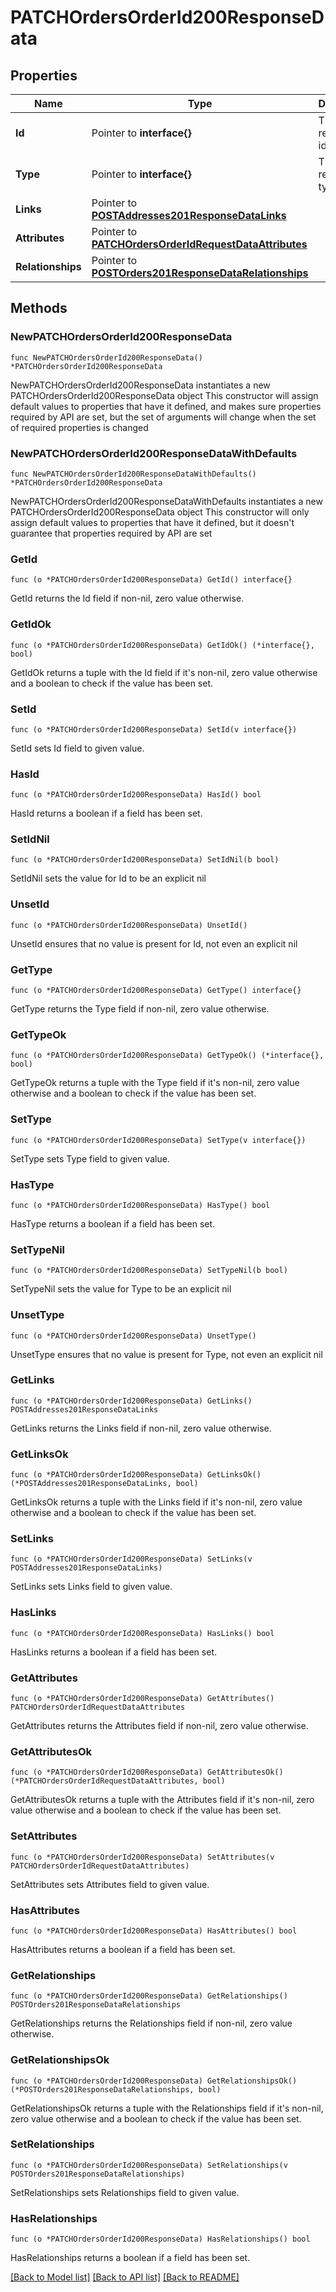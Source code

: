 # PATCHOrdersOrderId200ResponseData

## Properties

Name | Type | Description | Notes
------------ | ------------- | ------------- | -------------
**Id** | Pointer to **interface{}** | The resource&#39;s id | [optional] 
**Type** | Pointer to **interface{}** | The resource&#39;s type | [optional] 
**Links** | Pointer to [**POSTAddresses201ResponseDataLinks**](POSTAddresses201ResponseDataLinks.md) |  | [optional] 
**Attributes** | Pointer to [**PATCHOrdersOrderIdRequestDataAttributes**](PATCHOrdersOrderIdRequestDataAttributes.md) |  | [optional] 
**Relationships** | Pointer to [**POSTOrders201ResponseDataRelationships**](POSTOrders201ResponseDataRelationships.md) |  | [optional] 

## Methods

### NewPATCHOrdersOrderId200ResponseData

`func NewPATCHOrdersOrderId200ResponseData() *PATCHOrdersOrderId200ResponseData`

NewPATCHOrdersOrderId200ResponseData instantiates a new PATCHOrdersOrderId200ResponseData object
This constructor will assign default values to properties that have it defined,
and makes sure properties required by API are set, but the set of arguments
will change when the set of required properties is changed

### NewPATCHOrdersOrderId200ResponseDataWithDefaults

`func NewPATCHOrdersOrderId200ResponseDataWithDefaults() *PATCHOrdersOrderId200ResponseData`

NewPATCHOrdersOrderId200ResponseDataWithDefaults instantiates a new PATCHOrdersOrderId200ResponseData object
This constructor will only assign default values to properties that have it defined,
but it doesn't guarantee that properties required by API are set

### GetId

`func (o *PATCHOrdersOrderId200ResponseData) GetId() interface{}`

GetId returns the Id field if non-nil, zero value otherwise.

### GetIdOk

`func (o *PATCHOrdersOrderId200ResponseData) GetIdOk() (*interface{}, bool)`

GetIdOk returns a tuple with the Id field if it's non-nil, zero value otherwise
and a boolean to check if the value has been set.

### SetId

`func (o *PATCHOrdersOrderId200ResponseData) SetId(v interface{})`

SetId sets Id field to given value.

### HasId

`func (o *PATCHOrdersOrderId200ResponseData) HasId() bool`

HasId returns a boolean if a field has been set.

### SetIdNil

`func (o *PATCHOrdersOrderId200ResponseData) SetIdNil(b bool)`

 SetIdNil sets the value for Id to be an explicit nil

### UnsetId
`func (o *PATCHOrdersOrderId200ResponseData) UnsetId()`

UnsetId ensures that no value is present for Id, not even an explicit nil
### GetType

`func (o *PATCHOrdersOrderId200ResponseData) GetType() interface{}`

GetType returns the Type field if non-nil, zero value otherwise.

### GetTypeOk

`func (o *PATCHOrdersOrderId200ResponseData) GetTypeOk() (*interface{}, bool)`

GetTypeOk returns a tuple with the Type field if it's non-nil, zero value otherwise
and a boolean to check if the value has been set.

### SetType

`func (o *PATCHOrdersOrderId200ResponseData) SetType(v interface{})`

SetType sets Type field to given value.

### HasType

`func (o *PATCHOrdersOrderId200ResponseData) HasType() bool`

HasType returns a boolean if a field has been set.

### SetTypeNil

`func (o *PATCHOrdersOrderId200ResponseData) SetTypeNil(b bool)`

 SetTypeNil sets the value for Type to be an explicit nil

### UnsetType
`func (o *PATCHOrdersOrderId200ResponseData) UnsetType()`

UnsetType ensures that no value is present for Type, not even an explicit nil
### GetLinks

`func (o *PATCHOrdersOrderId200ResponseData) GetLinks() POSTAddresses201ResponseDataLinks`

GetLinks returns the Links field if non-nil, zero value otherwise.

### GetLinksOk

`func (o *PATCHOrdersOrderId200ResponseData) GetLinksOk() (*POSTAddresses201ResponseDataLinks, bool)`

GetLinksOk returns a tuple with the Links field if it's non-nil, zero value otherwise
and a boolean to check if the value has been set.

### SetLinks

`func (o *PATCHOrdersOrderId200ResponseData) SetLinks(v POSTAddresses201ResponseDataLinks)`

SetLinks sets Links field to given value.

### HasLinks

`func (o *PATCHOrdersOrderId200ResponseData) HasLinks() bool`

HasLinks returns a boolean if a field has been set.

### GetAttributes

`func (o *PATCHOrdersOrderId200ResponseData) GetAttributes() PATCHOrdersOrderIdRequestDataAttributes`

GetAttributes returns the Attributes field if non-nil, zero value otherwise.

### GetAttributesOk

`func (o *PATCHOrdersOrderId200ResponseData) GetAttributesOk() (*PATCHOrdersOrderIdRequestDataAttributes, bool)`

GetAttributesOk returns a tuple with the Attributes field if it's non-nil, zero value otherwise
and a boolean to check if the value has been set.

### SetAttributes

`func (o *PATCHOrdersOrderId200ResponseData) SetAttributes(v PATCHOrdersOrderIdRequestDataAttributes)`

SetAttributes sets Attributes field to given value.

### HasAttributes

`func (o *PATCHOrdersOrderId200ResponseData) HasAttributes() bool`

HasAttributes returns a boolean if a field has been set.

### GetRelationships

`func (o *PATCHOrdersOrderId200ResponseData) GetRelationships() POSTOrders201ResponseDataRelationships`

GetRelationships returns the Relationships field if non-nil, zero value otherwise.

### GetRelationshipsOk

`func (o *PATCHOrdersOrderId200ResponseData) GetRelationshipsOk() (*POSTOrders201ResponseDataRelationships, bool)`

GetRelationshipsOk returns a tuple with the Relationships field if it's non-nil, zero value otherwise
and a boolean to check if the value has been set.

### SetRelationships

`func (o *PATCHOrdersOrderId200ResponseData) SetRelationships(v POSTOrders201ResponseDataRelationships)`

SetRelationships sets Relationships field to given value.

### HasRelationships

`func (o *PATCHOrdersOrderId200ResponseData) HasRelationships() bool`

HasRelationships returns a boolean if a field has been set.


[[Back to Model list]](../README.md#documentation-for-models) [[Back to API list]](../README.md#documentation-for-api-endpoints) [[Back to README]](../README.md)


